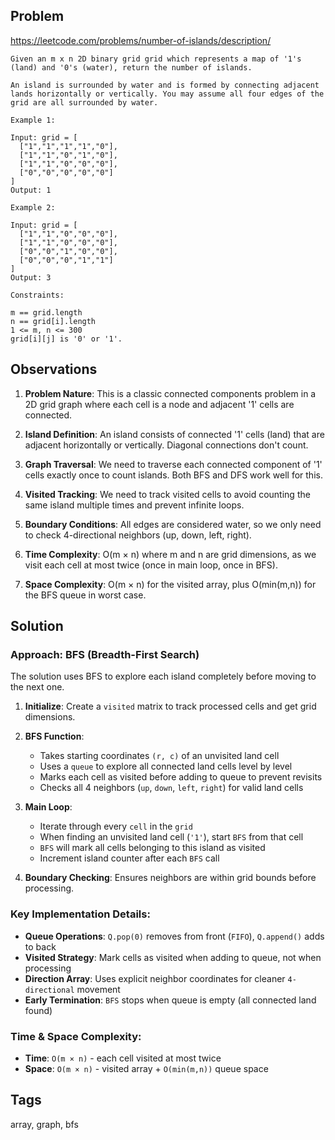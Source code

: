 ## Problem

https://leetcode.com/problems/number-of-islands/description/

```
Given an m x n 2D binary grid grid which represents a map of '1's (land) and '0's (water), return the number of islands.

An island is surrounded by water and is formed by connecting adjacent lands horizontally or vertically. You may assume all four edges of the grid are all surrounded by water.

Example 1:

Input: grid = [
  ["1","1","1","1","0"],
  ["1","1","0","1","0"],
  ["1","1","0","0","0"],
  ["0","0","0","0","0"]
]
Output: 1

Example 2:

Input: grid = [
  ["1","1","0","0","0"],
  ["1","1","0","0","0"],
  ["0","0","1","0","0"],
  ["0","0","0","1","1"]
]
Output: 3

Constraints:

m == grid.length
n == grid[i].length
1 <= m, n <= 300
grid[i][j] is '0' or '1'.
```

## Observations

1. **Problem Nature**: This is a classic connected components problem in a 2D grid graph where each cell is a node and adjacent '1' cells are connected.

2. **Island Definition**: An island consists of connected '1' cells (land) that are adjacent horizontally or vertically. Diagonal connections don't count.

3. **Graph Traversal**: We need to traverse each connected component of '1' cells exactly once to count islands. Both BFS and DFS work well for this.

4. **Visited Tracking**: We need to track visited cells to avoid counting the same island multiple times and prevent infinite loops.

5. **Boundary Conditions**: All edges are considered water, so we only need to check 4-directional neighbors (up, down, left, right).

6. **Time Complexity**: O(m × n) where m and n are grid dimensions, as we visit each cell at most twice (once in main loop, once in BFS).

7. **Space Complexity**: O(m × n) for the visited array, plus O(min(m,n)) for the BFS queue in worst case.

## Solution

### Approach: BFS (Breadth-First Search)

The solution uses BFS to explore each island completely before moving to the next one.

1. **Initialize**: Create a `visited` matrix to track processed cells and get grid dimensions.

2. **BFS Function**: 
   - Takes starting coordinates `(r, c)` of an unvisited land cell
   - Uses a `queue` to explore all connected land cells level by level
   - Marks each cell as visited before adding to queue to prevent revisits
   - Checks all 4 neighbors (`up`, `down`, `left`, `right`) for valid land cells

3. **Main Loop**: 
   - Iterate through every `cell` in the `grid`
   - When finding an unvisited land cell (`'1'`), start `BFS` from that cell
   - `BFS` will mark all cells belonging to this island as visited
   - Increment island counter after each `BFS` call

4. **Boundary Checking**: Ensures neighbors are within grid bounds before processing.

### Key Implementation Details:

- **Queue Operations**: `Q.pop(0)` removes from front (`FIFO`), `Q.append()` adds to back
- **Visited Strategy**: Mark cells as visited when adding to queue, not when processing
- **Direction Array**: Uses explicit neighbor coordinates for cleaner `4-directional` movement
- **Early Termination**: `BFS` stops when queue is empty (all connected land found)

### Time & Space Complexity:
- **Time**: `O(m × n)` - each cell visited at most twice
- **Space**: `O(m × n)` - visited array + `O(min(m,n))` queue space

## Tags

array, graph, bfs